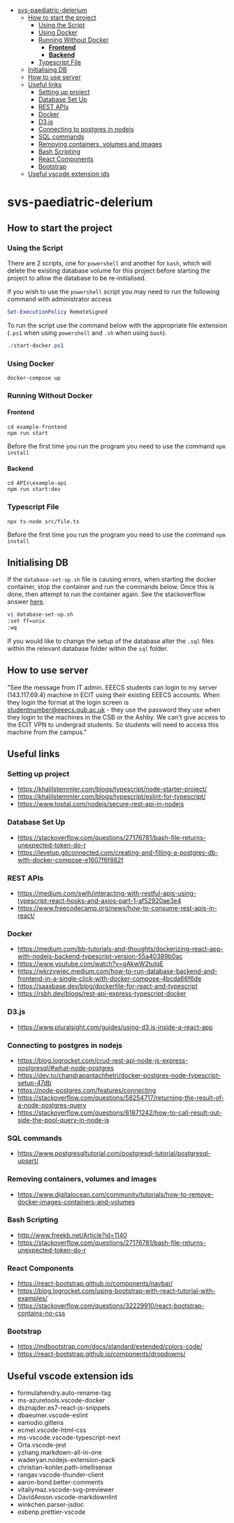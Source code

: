 - [svs-paediatric-delerium](#svs-paediatric-delerium)
  - [How to start the project](#how-to-start-the-project)
    - [Using the Script](#using-the-script)
    - [Using Docker](#using-docker)
    - [Running Without Docker](#running-without-docker)
      - [**Frontend**](#frontend)
      - [**Backend**](#backend)
    - [Typescript File](#typescript-file)
  - [Initialising DB](#initialising-db)
  - [How to use server](#how-to-use-server)
  - [Useful links](#useful-links)
    - [Setting up project](#setting-up-project)
    - [Database Set Up](#database-set-up)
    - [REST APIs](#rest-apis)
    - [Docker](#docker)
    - [D3.js](#d3js)
    - [Connecting to postgres in nodejs](#connecting-to-postgres-in-nodejs)
    - [SQL commands](#sql-commands)
    - [Removing containers, volumes and images](#removing-containers-volumes-and-images)
    - [Bash Scripting](#bash-scripting)
    - [React Components](#react-components)
    - [Bootstrap](#bootstrap)
  - [Useful vscode extension ids](#useful-vscode-extension-ids)

# svs-paediatric-delerium

## How to start the project

### Using the Script

There are 2 scripts, one for ```powershell``` and another for ```bash```, which will delete the existing database volume for this project before starting the project to allow the database to be re-initialised.

If you wish to use the ```powershell``` script you may need to run the following command with administrator access

```powershell
Set-ExecutionPolicy RemoteSigned
```

To run the script use the command below with the appropriate file extension (```.ps1``` when using ```powershell``` and ```.sh``` when using ```bash```).

```powershell
./start-docker.ps1
```

### Using Docker

```console
docker-compose up
```

### Running Without Docker

#### **Frontend**

```console
cd example-frontend
npm run start
```

Before the first time you run the program you need to use the command ```npm install```

#### **Backend**

```console
cd APIs\example-api
npm run start:dev
```

### Typescript File

```console
npx ts-node src/file.ts
```

Before the first time you run the program you need to use the command ```npm install```

## Initialising DB

If the ```database-set-up.sh``` file is causing errors, when starting the docker container, stop the container and run the commands below. Once this is done, then attempt to run the container again. See the stackoverflow answer [here](https://stackoverflow.com/questions/27176781/bash-file-returns-unexpected-token-do-r).

```bash
vi database-set-up.sh
:set ff=unix
:wq
```

If you would like to change the setup of the database alter the ```.sql``` files within the relevant database folder within the ```sql``` folder.

## How to use server

"See the message from IT admin. EEECS students can login to my server (143.117.69.4) machine in ECIT using their existing EEECS accounts. When they login the format at the login screen is studentnumber@eeecs.qub.ac.uk - they use the password they use when they login to the machines in the CSB or the Ashby.  We can't give access to the ECIT VPN to undergrad students. So students will need to access this machine from the campus."

## Useful links

### Setting up project

- <https://khalilstemmler.com/blogs/typescript/node-starter-project/>
- <https://khalilstemmler.com/blogs/typescript/eslint-for-typescript/>
- <https://www.toptal.com/nodejs/secure-rest-api-in-nodejs>

### Database Set Up

- <https://stackoverflow.com/questions/27176781/bash-file-returns-unexpected-token-do-r>
- <https://levelup.gitconnected.com/creating-and-filling-a-postgres-db-with-docker-compose-e1607f6f882f>

### REST APIs

- <https://medium.com/swlh/interacting-with-restful-apis-using-typescript-react-hooks-and-axios-part-1-af52920ae3e4>
- <https://www.freecodecamp.org/news/how-to-consume-rest-apis-in-react/>

### Docker

- <https://medium.com/bb-tutorials-and-thoughts/dockerizing-react-app-with-nodejs-backend-typescript-version-55a40389b0ac>
- <https://www.youtube.com/watch?v=gAkwW2tuIqE>
- <https://wkrzywiec.medium.com/how-to-run-database-backend-and-frontend-in-a-single-click-with-docker-compose-4bcda66f6de>
- <https://saasbase.dev/blog/dockerfile-for-react-and-typescript>
- <https://rsbh.dev/blogs/rest-api-express-typescript-docker>
  
### D3.js

- <https://www.pluralsight.com/guides/using-d3.js-inside-a-react-app>

### Connecting to postgres in nodejs

- <https://blog.logrocket.com/crud-rest-api-node-js-express-postgresql/#what-node-postgres>
- <https://dev.to/chandrapantachhetri/docker-postgres-node-typescript-setup-47db>
- <https://node-postgres.com/features/connecting>
- <https://stackoverflow.com/questions/58254717/returning-the-result-of-a-node-postgres-query>
- <https://stackoverflow.com/questions/61871242/how-to-call-result-out-side-the-pool-query-in-node-js>

### SQL commands

- <https://www.postgresqltutorial.com/postgresql-tutorial/postgresql-upsert/>

### Removing containers, volumes and images

- <https://www.digitalocean.com/community/tutorials/how-to-remove-docker-images-containers-and-volumes>

### Bash Scripting

- <http://www.freekb.net/Article?id=1140>
- <https://stackoverflow.com/questions/27176781/bash-file-returns-unexpected-token-do-r>

### React Components

- <https://react-bootstrap.github.io/components/navbar/>
- <https://blog.logrocket.com/using-bootstrap-with-react-tutorial-with-examples/>
- <https://stackoverflow.com/questions/32229910/react-bootstrap-contains-no-css>

### Bootstrap

- <https://mdbootstrap.com/docs/standard/extended/colors-code/>
- <https://react-bootstrap.github.io/components/dropdowns/>

## Useful vscode extension ids

- formulahendry.auto-rename-tag
- ms-azuretools.vscode-docker
- dsznajder.es7-react-js-snippets
- dbaeumer.vscode-eslint
- eamodio.gitlens
- ecmel.vscode-html-css
- ms-vscode.vscode-typescript-next
- Orta.vscode-jest
- yzhang.markdown-all-in-one
- waderyan.nodejs-extension-pack
- christian-kohler.path-intellisense
- rangav.vscode-thunder-client
- aaron-bond.better-comments
- vitaliymaz.vscode-svg-previewer
- DavidAnson.vscode-markdownlint
- winkchen.parser-jsdoc
- esbenp.prettier-vscode
